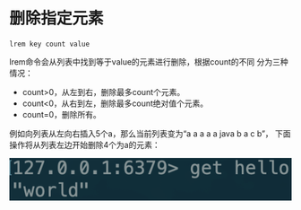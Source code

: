 # 删除指定元素

```text
lrem key count value
```

lrem命令会从列表中找到等于value的元素进行删除，根据count的不同 分为三种情况：

* count&gt;0，从左到右，删除最多count个元素。
* count&lt;0，从右到左，删除最多count绝对值个元素。
* count=0，删除所有。

例如向列表从左向右插入5个a，那么当前列表变为“a a a a a java b a c b”， 下面操作将从列表左边开始删除4个为a的元素：

![](../../.gitbook/assets/image%20%2896%29.png)

